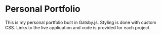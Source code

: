 # Personal Portfolio

This is my personal portfolio built in Gatsby.js. Styling is done with custom CSS. Links to the live application and code is provided for each project.
